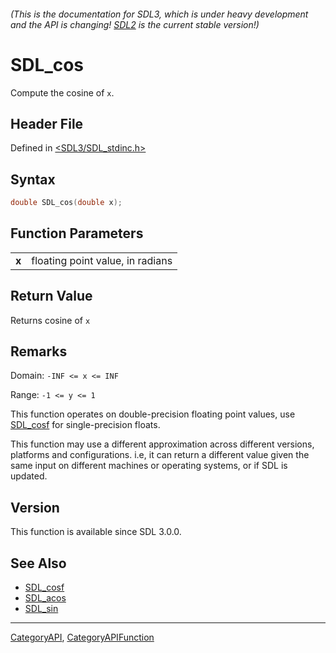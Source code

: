 ###### (This is the documentation for SDL3, which is under heavy development and the API is changing! [SDL2](https://wiki.libsdl.org/SDL2/) is the current stable version!)
# SDL_cos

Compute the cosine of `x`.

## Header File

Defined in [<SDL3/SDL_stdinc.h>](https://github.com/libsdl-org/SDL/blob/main/include/SDL3/SDL_stdinc.h)

## Syntax

```c
double SDL_cos(double x);

```

## Function Parameters

|           |                                  |
| --------- | -------------------------------- |
| **x**     | floating point value, in radians |

## Return Value

Returns cosine of `x`

## Remarks

Domain: `-INF <= x <= INF`

Range: `-1 <= y <= 1`

This function operates on double-precision floating point values, use
[SDL_cosf](SDL_cosf) for single-precision floats.

This function may use a different approximation across different versions,
platforms and configurations. i.e, it can return a different value given
the same input on different machines or operating systems, or if SDL is
updated.

## Version

This function is available since SDL 3.0.0.

## See Also

- [SDL_cosf](SDL_cosf)
- [SDL_acos](SDL_acos)
- [SDL_sin](SDL_sin)

----
[CategoryAPI](CategoryAPI), [CategoryAPIFunction](CategoryAPIFunction)

